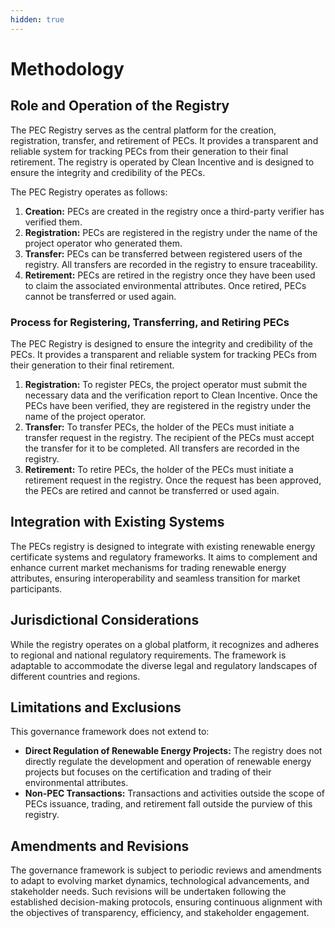 ```yaml
---
hidden: true
---
```


# Methodology

## Role and Operation of the Registry <a href="#heading-h.u51bf86x5cd6" id="heading-h.u51bf86x5cd6"></a>

The PEC Registry serves as the central platform for the creation, registration, transfer, and retirement of PECs. It provides a transparent and reliable system for tracking PECs from their generation to their final retirement. The registry is operated by Clean Incentive and is designed to ensure the integrity and credibility of the PECs.

The PEC Registry operates as follows:

1. **Creation:** PECs are created in the registry once a third-party verifier has verified them.
2. **Registration:** PECs are registered in the registry under the name of the project operator who generated them.
3. **Transfer:** PECs can be transferred between registered users of the registry. All transfers are recorded in the registry to ensure traceability.
4. **Retirement:** PECs are retired in the registry once they have been used to claim the associated environmental attributes. Once retired, PECs cannot be transferred or used again.&#x20;

### Process for Registering, Transferring, and Retiring PECs <a href="#heading-h.15478245udwi" id="heading-h.15478245udwi"></a>

The PEC Registry is designed to ensure the integrity and credibility of the PECs. It provides a transparent and reliable system for tracking PECs from their generation to their final retirement.

1. **Registration:** To register PECs, the project operator must submit the necessary data and the verification report to Clean Incentive. Once the PECs have been verified, they are registered in the registry under the name of the project operator.
2. **Transfer:** To transfer PECs, the holder of the PECs must initiate a transfer request in the registry. The recipient of the PECs must accept the transfer for it to be completed. All transfers are recorded in the registry.
3. **Retirement:** To retire PECs, the holder of the PECs must initiate a retirement request in the registry. Once the request has been approved, the PECs are retired and cannot be transferred or used again.

## Integration with Existing Systems <a href="#toc153689848" id="toc153689848"></a>

The PECs registry is designed to integrate with existing renewable energy certificate systems and regulatory frameworks. It aims to complement and enhance current market mechanisms for trading renewable energy attributes, ensuring interoperability and seamless transition for market participants.

## Jurisdictional Considerations <a href="#toc153689849" id="toc153689849"></a>

While the registry operates on a global platform, it recognizes and adheres to regional and national regulatory requirements. The framework is adaptable to accommodate the diverse legal and regulatory landscapes of different countries and regions.

## Limitations and Exclusions <a href="#toc153689850" id="toc153689850"></a>

This governance framework does not extend to:

* **Direct Regulation of Renewable Energy Projects:** The registry does not directly regulate the development and operation of renewable energy projects but focuses on the certification and trading of their environmental attributes.
* **Non-PEC Transactions:** Transactions and activities outside the scope of PECs issuance, trading, and retirement fall outside the purview of this registry.

## Amendments and Revisions <a href="#toc153689851" id="toc153689851"></a>

The governance framework is subject to periodic reviews and amendments to adapt to evolving market dynamics, technological advancements, and stakeholder needs. Such revisions will be undertaken following the established decision-making protocols, ensuring continuous alignment with the objectives of transparency, efficiency, and stakeholder engagement.

